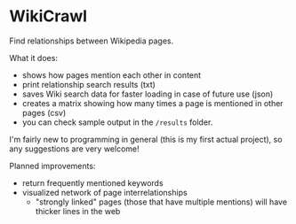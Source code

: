 # WikiCrawl
Find relationships between Wikipedia pages.

What it does:
- shows how pages mention each other in content
- print relationship search results (txt)
- saves Wiki search data for faster loading in case of future use (json)
- creates a matrix showing how many times a page is mentioned in other pages (csv)
- you can check sample output in the `/results` folder.

I'm fairly new to programming in general (this is my first actual project), so any suggestions are very welcome!

Planned improvements:
- return frequently mentioned keywords
- visualized network of page interrelationships
  - "strongly linked" pages (those that have multiple mentions) will have thicker lines in the web
